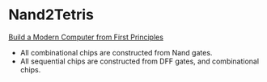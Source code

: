 # Nand2Tetris
[Build a Modern Computer from First Principles](https://www.nand2tetris.org/)

- All combinational chips are constructed from Nand gates.
- All sequential chips are constructed from DFF gates, and combinational chips.
